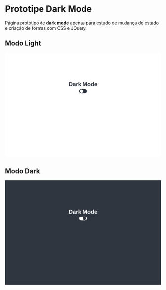 # Prototipe Dark Mode

Página protótipo de **dark mode** apenas para estudo de mudança de estado e criação de formas com CSS e JQuery.

## Modo Light

<img src="./img/light-mode.png">

## Modo Dark

<img src="./img/dark-mode.png">